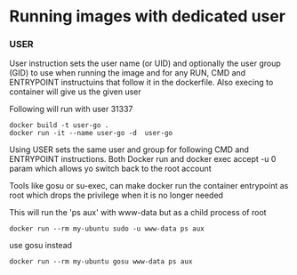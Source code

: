 # Running images with dedicated user

### USER

User instruction sets the user name (or UID) and optionally the user group (GID) to use when running the image and for any RUN, CMD and ENTRYPOINT instructuins that follow it in the dockerfile.
Also execing to container will give us the given user

Following will run with user 31337

```
docker build -t user-go .
docker run -it --name user-go -d  user-go

```

Using USER sets the same user and group for following CMD and ENTRYPOINT instructions.
Both Docker run and docker exec accept -u 0 param which allows yo switch back to the root account

Tools like gosu or su-exec, can make docker run the container entrypoint as root which drops the privilege when it is no longer needed

This will run the 'ps aux' with www-data but as a child process of root

```
docker run --rm my-ubuntu sudo -u www-data ps aux
```

use gosu instead

```
docker run --rm my-ubuntu gosu www-data ps aux
```

